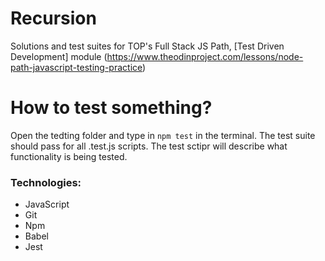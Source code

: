 # Recursion
Solutions and test suites for TOP's Full Stack JS Path, [Test Driven Development] module (https://www.theodinproject.com/lessons/node-path-javascript-testing-practice) 

# How to test something?
Open the tedting folder and type in `npm test` in the terminal. The test suite should pass for all .test.js scripts. The test sctipr will describe what functionality is being tested.

### Technologies: 
* JavaScript
* Git
* Npm
* Babel
* Jest
